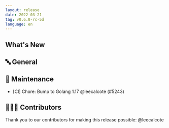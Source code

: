 ```yaml
---
layout: release
date: 2022-03-21
tag: v0.6.0-rc-5d
language: en
---
```


## What's New
## 🔤 General
## 🧰 Maintenance

- [CI] Chore: Bump to Golang 1.17 @leecalcote (#5243)

## 👨🏽‍💻 Contributors

Thank you to our contributors for making this release possible:
@leecalcote
